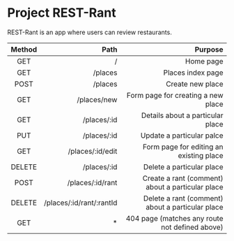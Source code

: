 # Project REST-Rant

REST-Rant is an app where users can review restaurants.

| Method |                     Path |                                          Purpose |
| :----: | -----------------------: | -----------------------------------------------: |
|  GET   |                        / |                                        Home page |
|  GET   |                  /places |                                Places index page |
|  POST  |                  /places |                                 Create new place |
|  GET   |              /places/new |               Form page for creating a new place |
|  GET   |              /places/:id |                 Details about a particular place |
|  PUT   |              /places/:id |                        Update a particular palce |
|  GET   |         /places/:id/edit |          Form page for editing an existing place |
| DELETE |              /places/:id |                        Delete a particular place |
|  POST  |         /places/:id/rant | Create a rant (comment) about a particular place |
| DELETE | /places/:id/rant/:rantId | Delete a rant (comment) about a particular place |
|  GET   |                       \* |   404 page (matches any route not defined above) |
